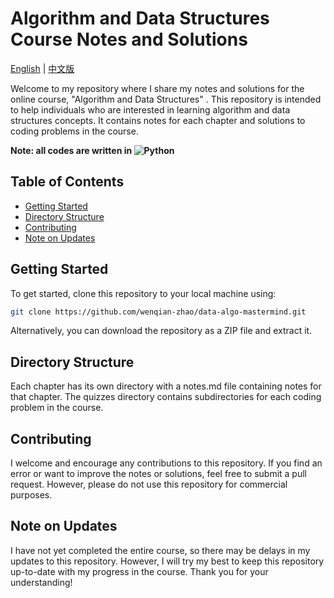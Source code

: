 # Algorithm and Data Structures Course Notes and Solutions
[English](README.md) | [中文版](README_cn.md)


Welcome to my repository where I share my notes and solutions for the online course, "Algorithm and Data Structures" . This repository is intended to help individuals who are interested in learning algorithm and data structures concepts. It contains notes for each chapter and solutions to coding problems in the course.

**Note: all codes are written in ![Python][python]**


## Table of Contents

- [Getting Started](#getting-started)
- [Directory Structure](#directory-structure)
- [Contributing](#contributing)
- [Note on Updates](#note-on-updates)

## Getting Started

To get started, clone this repository to your local machine using:


```bash
git clone https://github.com/wenqian-zhao/data-algo-mastermind.git
```


Alternatively, you can download the repository as a ZIP file and extract it.

## Directory Structure


Each chapter has its own directory with a notes.md file containing notes for that chapter. The quizzes directory contains subdirectories for each coding problem in the course.

## Contributing

I welcome and encourage any contributions to this repository. If you find an error or want to improve the notes or solutions, feel free to submit a pull request. However, please do not use this repository for commercial purposes.


## Note on Updates

I have not yet completed the entire course, so there may be delays in my updates to this repository. However, I will try my best to keep this repository up-to-date with my progress in the course. Thank you for your understanding!

[python]: https://img.shields.io/badge/python-000000?style=for-the-badge&logo=python&logoColor=white
